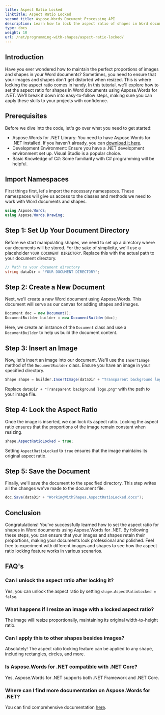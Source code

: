 ```yaml
---
title: Aspect Ratio Locked
linktitle: Aspect Ratio Locked
second_title: Aspose.Words Document Processing API
description: Learn how to lock the aspect ratio of shapes in Word documents using Aspose.Words for .NET. Follow this step-by-step guide to keep your images and shapes proportionate.
type: docs
weight: 10
url: /net/programming-with-shapes/aspect-ratio-locked/
---
```

## Introduction

Have you ever wondered how to maintain the perfect proportions of images and shapes in your Word documents? Sometimes, you need to ensure that your images and shapes don't get distorted when resized. This is where locking the aspect ratio comes in handy. In this tutorial, we'll explore how to set the aspect ratio for shapes in Word documents using Aspose.Words for .NET. We'll break it down into easy-to-follow steps, making sure you can apply these skills to your projects with confidence.

## Prerequisites

Before we dive into the code, let's go over what you need to get started:

- Aspose.Words for .NET Library: You need to have Aspose.Words for .NET installed. If you haven't already, you can [download it here](https://releases.aspose.com/words/net/).
- Development Environment: Ensure you have a .NET development environment set up. Visual Studio is a popular choice.
- Basic Knowledge of C#: Some familiarity with C# programming will be helpful.

## Import Namespaces

First things first, let's import the necessary namespaces. These namespaces will give us access to the classes and methods we need to work with Word documents and shapes.

```csharp
using Aspose.Words;
using Aspose.Words.Drawing;
```

## Step 1: Set Up Your Document Directory

Before we start manipulating shapes, we need to set up a directory where our documents will be stored. For the sake of simplicity, we'll use a placeholder `YOUR DOCUMENT DIRECTORY`. Replace this with the actual path to your document directory.

```csharp
// Path to your document directory
string dataDir = "YOUR DOCUMENT DIRECTORY";
```

## Step 2: Create a New Document

Next, we'll create a new Word document using Aspose.Words. This document will serve as our canvas for adding shapes and images.

```csharp
Document doc = new Document();
DocumentBuilder builder = new DocumentBuilder(doc);
```

Here, we create an instance of the `Document` class and use a `DocumentBuilder` to help us build the document content.

## Step 3: Insert an Image

Now, let's insert an image into our document. We'll use the `InsertImage` method of the `DocumentBuilder` class. Ensure you have an image in your specified directory.

```csharp
Shape shape = builder.InsertImage(dataDir + "Transparent background logo.png");
```

Replace `dataDir + "Transparent background logo.png"` with the path to your image file.

## Step 4: Lock the Aspect Ratio

Once the image is inserted, we can lock its aspect ratio. Locking the aspect ratio ensures that the proportions of the image remain constant when resizing.

```csharp
shape.AspectRatioLocked = true;
```

Setting `AspectRatioLocked` to `true` ensures that the image maintains its original aspect ratio.

## Step 5: Save the Document

Finally, we'll save the document to the specified directory. This step writes all the changes we've made to the document file.

```csharp
doc.Save(dataDir + "WorkingWithShapes.AspectRatioLocked.docx");
```

## Conclusion

Congratulations! You've successfully learned how to set the aspect ratio for shapes in Word documents using Aspose.Words for .NET. By following these steps, you can ensure that your images and shapes retain their proportions, making your documents look professional and polished. Feel free to experiment with different images and shapes to see how the aspect ratio locking feature works in various scenarios.

## FAQ's

### Can I unlock the aspect ratio after locking it?
Yes, you can unlock the aspect ratio by setting `shape.AspectRatioLocked = false`.

### What happens if I resize an image with a locked aspect ratio?
The image will resize proportionally, maintaining its original width-to-height ratio.

### Can I apply this to other shapes besides images?
Absolutely! The aspect ratio locking feature can be applied to any shape, including rectangles, circles, and more.

### Is Aspose.Words for .NET compatible with .NET Core?
Yes, Aspose.Words for .NET supports both .NET Framework and .NET Core.

### Where can I find more documentation on Aspose.Words for .NET?
You can find comprehensive documentation [here](https://reference.aspose.com/words/net/).
